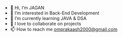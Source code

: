 - 👋 Hi, I’m JAGAN
- 👀 I’m interested in Back-End Development
- 🌱 I’m currently learning JAVA & DSA
- 💞️ I love to collaborate on projects
- 📫 How to reach me omprakaash2000@gmail.com

<!---
J-CODE07/J-CODE07 is a ✨ special ✨ repository because its `README.md` (this file) appears on your GitHub profile.
You can click the Preview link to take a look at your changes.
--->
